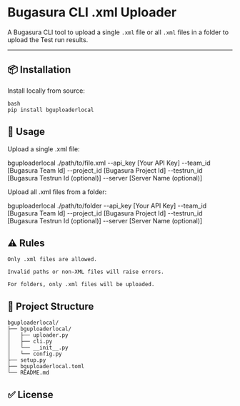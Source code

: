 # Bugasura CLI .xml Uploader

A Bugasura CLI tool to upload a single `.xml` file or all `.xml` files in a folder to upload the Test run results.

---

## 📦 Installation

Install locally from source:

```
bash
pip install bguploaderlocal
```

## 🚀 Usage

Upload a single .xml file:

bguploaderlocal ./path/to/file.xml --api_key [Your API Key] --team_id [Bugasura Team Id] --project_id [Bugasura Project Id] --testrun_id [Bugasura Testrun Id (optional)] --server [Server Name (optional)]

Upload all .xml files from a folder:

bguploaderlocal ./path/to/folder --api_key [Your API Key] --team_id [Bugasura Team Id] --project_id [Bugasura Project Id] --testrun_id [Bugasura Testrun Id (optional)] --server [Server Name (optional)]


## ⚠️ Rules

	Only .xml files are allowed.

	Invalid paths or non-XML files will raise errors.

	For folders, only .xml files will be uploaded.


## 📂 Project Structure


	bguploaderlocal/
	├── bguploaderlocal/
	│	├── uploader.py
	│	├── cli.py
	│	└── __init__.py
	│	└── config.py
	├── setup.py
	├── bguploaderlocal.toml
	└── README.md


## ✅ License
